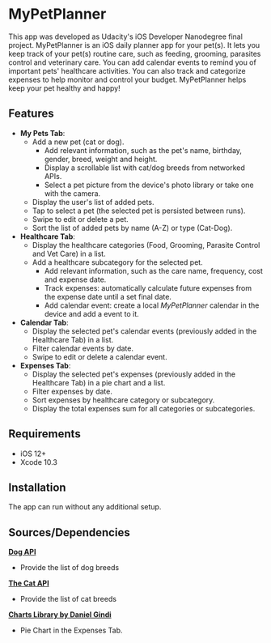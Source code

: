 # MyPetPlanner

This app was developed as Udacity's iOS Developer Nanodegree final project.
MyPetPlanner is an iOS daily planner app for your pet(s). It lets you keep track of your pet(s) routine care, such as feeding, grooming, parasites control and veterinary care.
You can add calendar events to remind you of important pets' healthcare activities.
You can also track and categorize expenses to help monitor and control your budget.
MyPetPlanner helps keep your pet healthy and happy!

## Features
- **My Pets Tab**:
   - Add a new pet (cat or dog).
     - Add relevant information, such as the pet's name, birthday, gender, breed, weight and height.
     - Display a scrollable list with cat/dog breeds from networked APIs.
     - Select a pet picture from the device's photo library or take one with the camera.
   - Display the user's list of added pets.
   - Tap to select a pet (the selected pet is persisted between runs).
   - Swipe to edit or delete a pet.
   - Sort the list of added pets by name (A-Z) or type (Cat-Dog). 
- **Healthcare Tab**:
   - Display the healthcare categories (Food, Grooming, Parasite Control and Vet Care) in a list.
   - Add a healthcare subcategory for the selected pet.
     - Add relevant information, such as the care name, frequency, cost and expense date.
     - Track expenses: automatically calculate future expenses from the expense date until a set final date.
     - Add calendar event: create a local *MyPetPlanner* calendar in the device and add a event to it.
- **Calendar Tab**:
   - Display the selected pet's calendar events (previously added in the Healthcare Tab) in a list.
   - Filter calendar events by date.
   - Swipe to edit or delete a calendar event.
- **Expenses Tab**:
   - Display the selected pet's expenses (previously added in the Healthcare Tab) in a pie chart and a list.
   - Filter expenses by date.
   - Sort expenses by healthcare category or subcategory.
   - Display the total expenses sum for all categories or subcategories.

## Requirements
- iOS 12+
- Xcode 10.3

## Installation
The app can run without any additional setup.

## Sources/Dependencies
**[Dog API](https://dog.ceo/dog-api/)**
- Provide the list of dog breeds

**[The Cat API](https://thecatapi.com/)**
- Provide the list of cat breeds

**[Charts Library by Daniel Gindi](https://github.com/danielgindi/Charts)**
- Pie Chart in the Expenses Tab.
